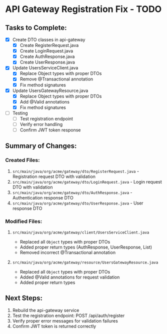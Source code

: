 # API Gateway Registration Fix - TODO

## Tasks to Complete:

- [x] Create DTO classes in api-gateway
  - [x] Create RegisterRequest.java
  - [x] Create LoginRequest.java
  - [x] Create AuthResponse.java
  - [x] Create UserResponse.java

- [x] Update UsersServiceClient.java
  - [x] Replace Object types with proper DTOs
  - [x] Remove @Transactional annotation
  - [x] Fix method signatures

- [x] Update UsersGatewayResource.java
  - [x] Replace Object types with proper DTOs
  - [x] Add @Valid annotations
  - [x] Fix method signatures

- [ ] Testing
  - [ ] Test registration endpoint
  - [ ] Verify error handling
  - [ ] Confirm JWT token response

## Summary of Changes:

### Created Files:
1. `src/main/java/org/acme/gateway/dto/RegisterRequest.java` - Registration request DTO with validation
2. `src/main/java/org/acme/gateway/dto/LoginRequest.java` - Login request DTO with validation
3. `src/main/java/org/acme/gateway/dto/AuthResponse.java` - Authentication response DTO
4. `src/main/java/org/acme/gateway/dto/UserResponse.java` - User response DTO

### Modified Files:
1. `src/main/java/org/acme/gateway/client/UsersServiceClient.java`
   - Replaced all `Object` types with proper DTOs
   - Added proper return types (AuthResponse, UserResponse, List<UserResponse>)
   - Removed incorrect @Transactional annotation

2. `src/main/java/org/acme/gateway/resource/UsersGatewayResource.java`
   - Replaced all `Object` types with proper DTOs
   - Added @Valid annotations for request validation
   - Added proper return types

## Next Steps:
1. Rebuild the api-gateway service
2. Test the registration endpoint: POST /api/auth/register
3. Verify proper error messages for validation failures
4. Confirm JWT token is returned correctly
